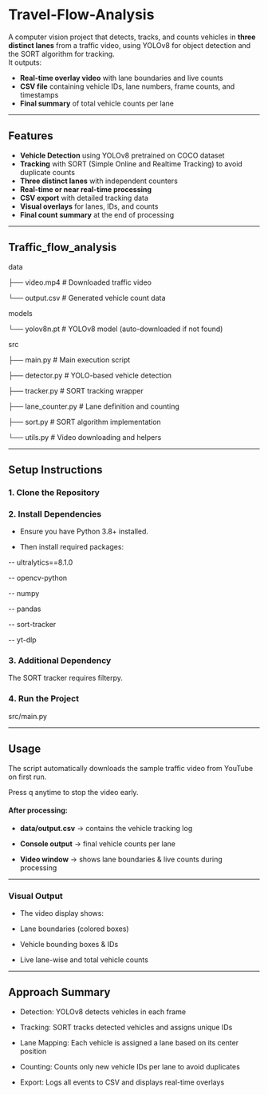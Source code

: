 # Travel-Flow-Analysis

A computer vision project that detects, tracks, and counts vehicles in **three distinct lanes** from a traffic video, using YOLOv8 for object detection and the SORT algorithm for tracking.  
It outputs:
- **Real-time overlay video** with lane boundaries and live counts  
- **CSV file** containing vehicle IDs, lane numbers, frame counts, and timestamps  
- **Final summary** of total vehicle counts per lane  

---

##  Features
- **Vehicle Detection** using YOLOv8 pretrained on COCO dataset
- **Tracking** with SORT (Simple Online and Realtime Tracking) to avoid duplicate counts
- **Three distinct lanes** with independent counters
- **Real-time or near real-time processing**
- **CSV export** with detailed tracking data
- **Visual overlays** for lanes, IDs, and counts
- **Final count summary** at the end of processing

---

## Traffic_flow_analysis

data

├── video.mp4   # Downloaded traffic video

└── output.csv   # Generated vehicle count data

models

└── yolov8n.pt   # YOLOv8 model (auto-downloaded if not found)

src

├── main.py   # Main execution script

├── detector.py   # YOLO-based vehicle detection

├── tracker.py   # SORT tracking wrapper

├── lane_counter.py   # Lane definition and counting

├── sort.py   # SORT algorithm implementation

└── utils.py   # Video downloading and helpers

---

##  Setup Instructions

### 1️. Clone the Repository

### 2️. Install Dependencies

- Ensure you have Python 3.8+ installed.

- Then install required packages:

-- ultralytics==8.1.0

-- opencv-python

-- numpy

-- pandas

-- sort-tracker

-- yt-dlp

### 3️. Additional Dependency
The SORT tracker requires filterpy.

### 4️. Run the Project
src/main.py

---

##  Usage

The script automatically downloads the sample traffic video from YouTube on first run.

Press q anytime to stop the video early.

#### After processing:

- **data/output.csv** → contains the vehicle tracking log

- **Console output** → final vehicle counts per lane

- **Video window** → shows lane boundaries & live counts during processing

---

###  Visual Output

- The video display shows:

- Lane boundaries (colored boxes)

- Vehicle bounding boxes & IDs

- Live lane-wise and total vehicle counts

---

## Approach Summary

- Detection: YOLOv8 detects vehicles in each frame

- Tracking: SORT tracks detected vehicles and assigns unique IDs

- Lane Mapping: Each vehicle is assigned a lane based on its center position

- Counting: Counts only new vehicle IDs per lane to avoid duplicates

- Export: Logs all events to CSV and displays real-time overlays




